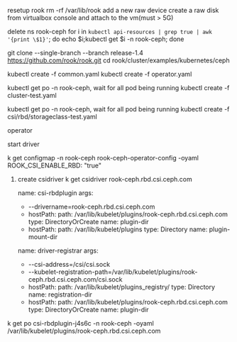 resetup rook
rm -rf /var/lib/rook
add a new raw device
create a raw disk from virtualbox console and attach to the vm(must > 5G)

delete ns rook-ceph
for i in `kubectl api-resources | grep true | awk '{print \$1}'`; do echo $i;kubectl get $i -n rook-ceph; done

git clone --single-branch --branch release-1.4 https://github.com/rook/rook.git
cd rook/cluster/examples/kubernetes/ceph

kubectl create -f common.yaml
kubectl create -f operator.yaml

kubectl get po -n rook-ceph, wait for all pod being running
kubectl create -f cluster-test.yaml

kubectl get po -n rook-ceph, wait for all pod being running
kubectl create -f 	csi/rbd/storageclass-test.yaml


operator

start driver



k get configmap -n rook-ceph rook-ceph-operator-config -oyaml
  ROOK_CSI_ENABLE_RBD: "true"
1. create csidriver
k get csidriver rook-ceph.rbd.csi.ceph.com

    
    name: csi-rbdplugin
    args:
    - --drivername=rook-ceph.rbd.csi.ceph.com
    - hostPath:
      path: /var/lib/kubelet/plugins/rook-ceph.rbd.csi.ceph.com
      type: DirectoryOrCreate
      name: plugin-dir
    - hostPath:
      path: /var/lib/kubelet/plugins
      type: Directory
      name: plugin-mount-dir

    name: driver-registrar
    args:
    - --csi-address=/csi/csi.sock
    - --kubelet-registration-path=/var/lib/kubelet/plugins/rook-ceph.rbd.csi.ceph.com/csi.sock
    - hostPath:
      path: /var/lib/kubelet/plugins_registry/
      type: Directory
      name: registration-dir
    - hostPath:
      path: /var/lib/kubelet/plugins/rook-ceph.rbd.csi.ceph.com
      type: DirectoryOrCreate
      name: plugin-dir
   





k get po csi-rbdplugin-j4s6c -n rook-ceph -oyaml
/var/lib/kubelet/plugins/rook-ceph.rbd.csi.ceph.com
